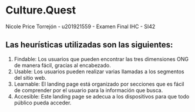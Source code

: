 # Culture.Quest
Nicole Price Torrejón - u201921559 - Examen Final IHC - SI42

## Las heurísticas utilizadas son las siguientes:
1. Findable: Los usuarios que pueden encontrar las tres dimensiones ONG  de manera fácil, gracias al encabezado.
2. Usable: Los usuarios pueden realizar varias llamadas a los segmentos del sitio web.
3. Learnable: El landing page está organizado por secciones que es fácil de comprender por el usuario para la información que busca.
4. Accesible: Este landing page se adecua a los dispositivos para que todo público pueda acceder.
